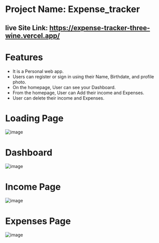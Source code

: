 # Project Name: Expense_tracker

## live Site Link: https://expense-tracker-three-wine.vercel.app/

# Features

- It is a Personal web app.
- Users can register or sign in using their Name, Birthdate, and profile photo.
- On the homepage, User can see your Dashboard.
- From the homepage, User can Add their income and Expenses.
- User can delete their income and Expenses.

# Loading Page
  ![image](https://github.com/SayedRafiadHossan/Expense-Tracker-/assets/78840816/b94bd9f6-e252-4486-80da-eca17900385c)

# Dashboard
  ![image](https://github.com/SayedRafiadHossan/Expense-Tracker-/assets/78840816/0f2f2164-7085-420a-9275-94eb4176f8d4)

# Income Page
  ![image](https://github.com/SayedRafiadHossan/Expense-Tracker-/assets/78840816/641078eb-9924-4445-afa4-f74c426feca7)

# Expenses Page
  ![image](https://github.com/SayedRafiadHossan/Expense-Tracker-/assets/78840816/4a238f43-89b4-46b8-a4ee-6ec6053a6a45)

